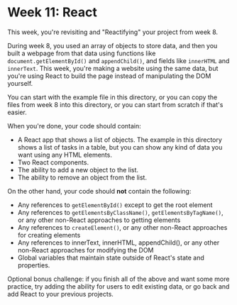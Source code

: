 # Week 11: React

This week, you're revisiting and "Reactifying" your project from week 8.

During week 8, you used an array of objects to store data, and then you built a
webpage from that data using functions like `document.getElementById()` and
`appendChild()`, and fields like `innerHTML` and `innerText`. This week, you're
making a website using the same data, but you're using React to build the page
instead of manipulating the DOM yourself.

You can start with the example file in this directory, or you can copy the files
from week 8 into this directory, or you can start from scratch if that's easier.

When you're done, your code should contain:

- A React app that shows a list of objects. The example in this directory shows
  a list of tasks in a table, but you can show any kind of data you want using
  any HTML elements.
- Two React components.
- The ability to add a new object to the list.
- The ability to remove an object from the list.

On the other hand, your code should **not** contain the following:

- Any references to `getElementById()` except to get the root element
- Any references to `getElementsByClassName()`, `getElementsByTagName()`, or any
  other non-React approaches to getting elements
- Any references to `createElement()`, or any other non-React approaches for
  creating elements
- Any references to innerText, innerHTML, appendChild(), or any other non-React
  approaches for modifying the DOM
- Global variables that maintain state outside of React's state and properties.

Optional bonus challenge: if you finish all of the above and want some more
practice, try adding the ability for users to edit existing data, or go back and
add React to your previous projects.